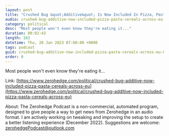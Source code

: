 ```yaml
---
layout: post
title: "Crushed Bug &quot;Additive&quot; Is Now Included In Pizza, Pasta, &amp; Cereals Across The EU"
audio: crushed-bug-additive-now-included-pizza-pasta-cereals-across-eu-0
category: political
desc: "Most people won't even know they're eating it..."
duration: 00:02:43
length: 163
datetime: Thu, 26 Jan 2023 07:00:00 +0000
tags: podcast
guid: crushed-bug-additive-now-included-pizza-pasta-cereals-across-eu-0
order: 0
---
```

Most people won't even know they're eating it...

Link: [https://www.zerohedge.com/political/crushed-bug-additive-now-included-pizza-pasta-cereals-across-eu](https://www.zerohedge.com/political/crushed-bug-additive-now-included-pizza-pasta-cereals-across-eu)

About: The Zerohedge Podcast is a non-commercial, automated program, designed to give people a way to get news from Zerohedge in an audio format.  I am actively working on tweaking and improving the setup to create a better listening experience (December 2022).  Suggestions are welcome: [zerohedgePodcast@outlook.com](mailto:zerohedgePodcast@outlook.com)